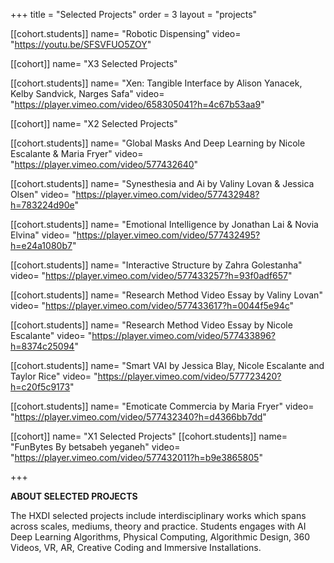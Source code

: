 +++
title = "Selected Projects"
order = 3
layout = "projects"

[[cohort.students]]
name= "Robotic Dispensing"
video= "https://youtu.be/SFSVFUO5ZOY"


[[cohort]]
name= "X3 Selected Projects"



[[cohort.students]]
name= "Xen: Tangible Interface by Alison Yanacek, Kelby Sandvick, Narges Safa"
video= "https://player.vimeo.com/video/658305041?h=4c67b53aa9" 



[[cohort]]
name= "X2 Selected Projects"



[[cohort.students]]
name= "Global Masks And Deep Learning by Nicole Escalante & Maria Fryer"
video= "https://player.vimeo.com/video/577432640" 



[[cohort.students]]
name= "Synesthesia and Ai by Valiny Lovan & Jessica Olsen"
video= "https://player.vimeo.com/video/577432948?h=783224d90e" 




[[cohort.students]]
name= "Emotional Intelligence by Jonathan Lai & Novia Elvina"
video= "https://player.vimeo.com/video/577432495?h=e24a1080b7" 



[[cohort.students]]
name= "Interactive Structure by Zahra Golestanha"
video= "https://player.vimeo.com/video/577433257?h=93f0adf657" 



[[cohort.students]]
name= "Research Method Video Essay by Valiny Lovan"
video= "https://player.vimeo.com/video/577433617?h=0044f5e94c" 

[[cohort.students]]
name= "Research Method Video Essay by Nicole Escalante"
video= "https://player.vimeo.com/video/577433896?h=8374c25094" 

[[cohort.students]]
name= "Smart VAI by Jessica Blay, Nicole Escalante and Taylor Rice"
video= "https://player.vimeo.com/video/577723420?h=c20f5c9173" 


[[cohort.students]]
name= "Emoticate Commercia by Maria Fryer"
video= "https://player.vimeo.com/video/577432340?h=d4366bb7dd" 



[[cohort]]
name= "X1 Selected Projects"
[[cohort.students]]
name= "FunBytes By betsabeh yeganeh"
video= "https://player.vimeo.com/video/577432011?h=b9e3865805" 

+++


**ABOUT SELECTED PROJECTS**

The HXDI selected projects include interdisciplinary works which spans across scales, mediums, theory and practice. Students engages with AI Deep Learning Algorithms, Physical Computing, Algorithmic Design, 360 Videos, VR, AR, Creative Coding and Immersive Installations.

